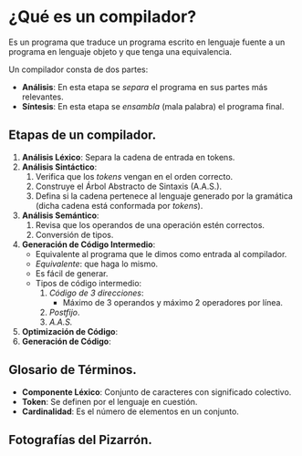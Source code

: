 # ¿Qué es un compilador?

Es un programa que traduce un programa escrito en lenguaje fuente a un programa en
lenguaje objeto y que tenga una equivalencia.

Un compilador consta de dos partes:

- **Análisis**: En esta etapa se _separa_ el programa en sus partes más relevantes.
- **Síntesis**: En esta etapa se _ensambla_ (mala palabra) el programa final.

## Etapas de un compilador.

1. **Análisis Léxico**: Separa la cadena de entrada en tokens.
2. **Análisis Sintáctico**:
   1. Verifica que los _tokens_ vengan en el orden correcto.
   2. Construye el Árbol Abstracto de Sintaxis (A.A.S.).
   3. Defina si la cadena pertenece al lenguaje generado por la gramática (dicha
      cadena está conformada por _tokens_).
3. **Análisis Semántico**:
   1. Revisa que los operandos de una operación estén correctos.
   2. Conversión de tipos.
4. **Generación de Código Intermedio**:
   - Equivalente al programa que le dimos como entrada al compilador.
   - _Equivalente_: que haga lo mismo.
   - Es fácil de generar.
   - Tipos de código intermedio:
     1. _Código de 3 direcciones_:
        - Máximo de 3 operandos y máximo 2 operadores por línea.
     2. _Postfijo_.
     3. _A.A.S._
5. **Optimización de Código**:
6. **Generación de Código**:

## Glosario de Términos.

- **Componente Léxico**: Conjunto de caracteres con significado colectivo.
- **Token**: Se definen por el lenguaje en cuestión.
- **Cardinalidad**: Es el número de elementos en un conjunto.

## Fotografías del Pizarrón.
